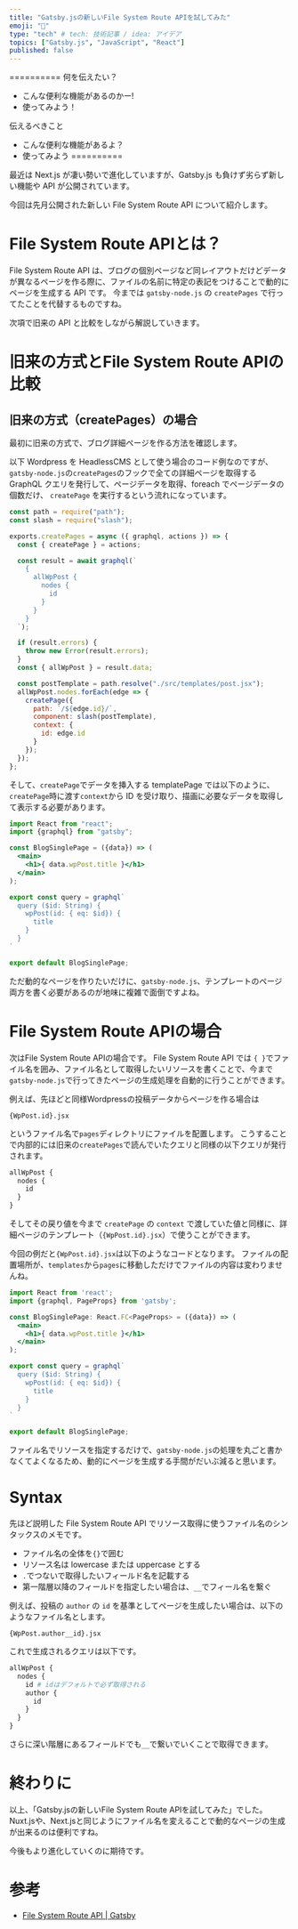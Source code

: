 ```yaml
---
title: "Gatsby.jsの新しいFile System Route APIを試してみた"
emoji: "👾"
type: "tech" # tech: 技術記事 / idea: アイデア
topics: ["Gatsby.js", "JavaScript", "React"]
published: false
---
```


==========
何を伝えたい？
- こんな便利な機能があるのかー!
- 使ってみよう！

伝えるべきこと
- こんな便利な機能があるよ？
- 使ってみよう
==========

最近は Next.js が凄い勢いで進化していますが、Gatsby.js も負けず劣らず新しい機能や API が公開されています。

今回は先月公開された新しい File System Route API について紹介します。

# File System Route APIとは？

File System Route API は、ブログの個別ページなど同レイアウトだけどデータが異なるページを作る際に、ファイルの名前に特定の表記をつけることで動的にページを生成する API です。
今までは `gatsby-node.js` の `createPages` で行ってたことを代替するものですね。

次項で旧来の API と比較をしながら解説していきます。

# 旧来の方式とFile System Route APIの比較

## 旧来の方式（createPages）の場合
最初に旧来の方式で、ブログ詳細ページを作る方法を確認します。

以下 Wordpress を HeadlessCMS として使う場合のコード例なのですが、
`gatsby-node.js`の`createPages`のフックで全ての詳細ページを取得する GraphQL クエリを発行して、ページデータを取得、foreach でページデータの個数だけ、 `createPage` を実行するという流れになっています。

```js:gatsby-node.js
const path = require("path");
const slash = require("slash");

exports.createPages = async ({ graphql, actions }) => {
  const { createPage } = actions;

  const result = await graphql(`
    {
      allWpPost {
        nodes {
          id
        }
      }
    }
  `);

  if (result.errors) {
    throw new Error(result.errors);
  }
  const { allWpPost } = result.data;

  const postTemplate = path.resolve("./src/templates/post.jsx");
  allWpPost.nodes.forEach(edge => {
    createPage({
      path: `/${edge.id}/`,
      component: slash(postTemplate),
      context: {
        id: edge.id
      }
    });
  });
};
```

そして、`createPage`でデータを挿入する templatePage では以下のように、`createPage`時に渡す`context`から ID を受け取り、描画に必要なデータを取得して表示する必要があります。

```jsx:templates/post.jsx
import React from "react";
import {graphql} from "gatsby";

const BlogSinglePage = ({data}) => (
  <main>
    <h1>{ data.wpPost.title }</h1>
  </main>
);

export const query = graphql`
  query ($id: String) {
    wpPost(id: { eq: $id}) {
      title
    }
  }
`

export default BlogSinglePage;
```

ただ動的なページを作りたいだけに、`gatsby-node.js`、テンプレートのページ両方を書く必要があるのが地味に複雑で面倒ですよね。

# File System Route APIの場合

次はFile System Route APIの場合です。
File System Route API では `{ }`でファイル名を囲み、ファイル名として取得したいリソースを書くことで、今まで`gatsby-node.js`で行ってきたページの生成処理を自動的に行うことができます。

例えば、先ほどと同様Wordpressの投稿データからページを作る場合は

`{WpPost.id}.jsx`

というファイル名で`pages`ディレクトリにファイルを配置します。
こうすることで内部的には旧来の`createPages`で読んでいたクエリと同様の以下クエリが発行されます。

```graphql
allWpPost {
  nodes {
    id
  }
}
```

そしてその戻り値を今まで `createPage` の `context` で渡していた値と同様に、詳細ページのテンプレート（`{WpPost.id}.jsx`）で使うことができます。

今回の例だと`{WpPost.id}.jsx`は以下のようなコードとなります。
ファイルの配置場所が、`templates`から`pages`に移動しただけでファイルの内容は変わりませんね。

```js:{WpPost.id}.jsx
import React from 'react';
import {graphql, PageProps} from 'gatsby';

const BlogSinglePage: React.FC<PageProps> = ({data}) => (
  <main>
    <h1>{ data.wpPost.title }</h1>
  </main>
);

export const query = graphql`
  query ($id: String) {
    wpPost(id: { eq: $id}) {
      title
    }
  }
`

export default BlogSinglePage;
```

ファイル名でリソースを指定するだけで、`gatsby-node.js`の処理を丸ごと書かなくてよくなるため、動的にページを生成する手間がだいぶ減ると思います。

# Syntax

先ほど説明した File System Route API でリソース取得に使うファイル名のシンタックスのメモです。

- ファイル名の全体を`{}`で囲む
- リソース名は lowercase または uppercase とする
- `.`でつないで取得したいフィールド名を記載する
- 第一階層以降のフィールドを指定したい場合は、`__`でフィール名を繋ぐ

例えば、投稿の `author` の `id` を基準としてページを生成したい場合は、以下のようなファイル名とします。

`{WpPost.author__id}.jsx`

これで生成されるクエリは以下です。

```graphql
allWpPost {
  nodes {
    id # idはデフォルトで必ず取得される
    author {
      id
    }
  }
}
```

さらに深い階層にあるフィールドでも`__`で繋いでいくことで取得できます。

# 終わりに
以上、「Gatsby.jsの新しいFile System Route APIを試してみた」でした。
Nuxt.jsや、Next.jsと同じようにファイル名を変えることで動的なページの生成が出来るのは便利ですね。

今後もより進化していくのに期待です。

# 参考
- [File System Route API | Gatsby](https://www.gatsbyjs.com/docs/file-system-route-api/)